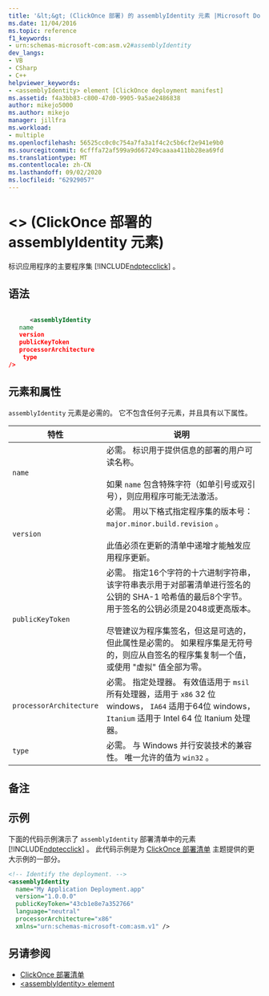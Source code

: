 ```yaml
---
title: '&lt;&gt; (ClickOnce 部署) 的 assemblyIdentity 元素 |Microsoft Docs'
ms.date: 11/04/2016
ms.topic: reference
f1_keywords:
- urn:schemas-microsoft-com:asm.v2#assemblyIdentity
dev_langs:
- VB
- CSharp
- C++
helpviewer_keywords:
- <assemblyIdentity> element [ClickOnce deployment manifest]
ms.assetid: f4a3bb83-c800-47d0-9905-9a5ae2486838
author: mikejo5000
ms.author: mikejo
manager: jillfra
ms.workload:
- multiple
ms.openlocfilehash: 56525cc0c0c754a7fa3a1f4c2c5b6cf2e941e9b0
ms.sourcegitcommit: 6cfffa72af599a9d667249caaaa411bb28ea69fd
ms.translationtype: MT
ms.contentlocale: zh-CN
ms.lasthandoff: 09/02/2020
ms.locfileid: "62929057"
---
```

# <a name="ltassemblyidentitygt-element-clickonce-deployment"></a>&lt;&gt; (ClickOnce 部署的 assemblyIdentity 元素) 
标识应用程序的主要程序集 [!INCLUDE[ndptecclick](../deployment/includes/ndptecclick_md.md)] 。

## <a name="syntax"></a>语法

```xml

      <assemblyIdentity  
   name 
   version
   publicKeyToken
   processorArchitecture
    type
/>
```

## <a name="elements-and-attributes"></a>元素和属性
 `assemblyIdentity` 元素是必需的。 它不包含任何子元素，并且具有以下属性。

|特性|说明|
|---------------|-----------------|
|`name`|必需。 标识用于提供信息的部署的用户可读名称。<br /><br /> 如果 `name` 包含特殊字符（如单引号或双引号），则应用程序可能无法激活。|
|`version`|必需。 用以下格式指定程序集的版本号： `major.minor.build.revision` 。<br /><br /> 此值必须在更新的清单中递增才能触发应用程序更新。|
|`publicKeyToken`|必需。 指定16个字符的十六进制字符串，该字符串表示用于对部署清单进行签名的公钥的 SHA-1 哈希值的最后8个字节。 用于签名的公钥必须是2048或更高版本。<br /><br /> 尽管建议为程序集签名，但这是可选的，但此属性是必需的。 如果程序集是无符号的，则应从自签名的程序集复制一个值，或使用 "虚拟" 值全部为零。|
|`processorArchitecture`|必需。 指定处理器。 有效值适用于 `msil` 所有处理器，适用于 `x86` 32 位 windows， `IA64` 适用于64位 windows， `Itanium` 适用于 Intel 64 位 Itanium 处理器。|
|`type`|必需。 与 Windows 并行安装技术的兼容性。 唯一允许的值为 `win32` 。|

## <a name="remarks"></a>备注

## <a name="example"></a>示例
 下面的代码示例演示了 `assemblyIdentity` 部署清单中的元素 [!INCLUDE[ndptecclick](../deployment/includes/ndptecclick_md.md)] 。 此代码示例是为 [ClickOnce 部署清单](../deployment/clickonce-deployment-manifest.md) 主题提供的更大示例的一部分。

```xml
<!-- Identify the deployment. -->
<assemblyIdentity
  name="My Application Deployment.app"
  version="1.0.0.0"
  publicKeyToken="43cb1e8e7a352766"
  language="neutral"
  processorArchitecture="x86"
  xmlns="urn:schemas-microsoft-com:asm.v1" />
```

## <a name="see-also"></a>另请参阅
- [ClickOnce 部署清单](../deployment/clickonce-deployment-manifest.md)
- [\<assemblyIdentity> element](../deployment/assemblyidentity-element-clickonce-application.md)